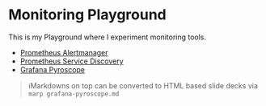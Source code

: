 # Monitoring Playground

This is my Playground where I experiment monitoring tools.

* [Prometheus Alertmanager](prometheus-alert-manager.md)
* [Prometheus Service Discovery](prometheus-service-discovery.md)
* [Grafana Pyroscope](grafana-pyroscope.md)

> ℹ️Markdowns on top can be converted to HTML based slide decks via `marp grafana-pyroscope.md`